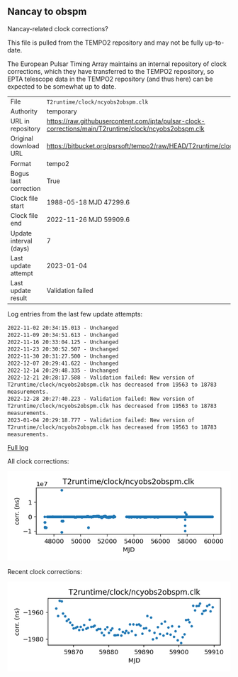 
## Nancay to obspm

Nancay-related clock corrections?

This file is pulled from the TEMPO2 repository and may not be fully
up-to-date.

The European Pulsar Timing Array maintains an internal repository
of clock corrections, which they have transferred to the TEMPO2
repository, so  EPTA telescope data in the TEMPO2 repository (and
thus here) can be expected to be somewhat up to date.

|     |     |
|:--- |:--- |
| File | `T2runtime/clock/ncyobs2obspm.clk` |
| Authority | temporary |
| URL in repository | <https://raw.githubusercontent.com/ipta/pulsar-clock-corrections/main/T2runtime/clock/ncyobs2obspm.clk> |
| Original download URL | <https://bitbucket.org/psrsoft/tempo2/raw/HEAD/T2runtime/clock/ncyobs2obspm.clk> |
| Format | tempo2 |
| Bogus last correction | True |
| Clock file start | 1988-05-18 MJD 47299.6 |
| Clock file end | 2022-11-26 MJD 59909.6 |
| Update interval (days) | 7 |
| Last update attempt | 2023-01-04 |
| Last update result | Validation failed |

Log entries from the last few update attempts:
```
2022-11-02 20:34:15.013 - Unchanged
2022-11-09 20:34:51.613 - Unchanged
2022-11-16 20:33:04.125 - Unchanged
2022-11-23 20:30:52.507 - Unchanged
2022-11-30 20:31:27.500 - Unchanged
2022-12-07 20:29:41.622 - Unchanged
2022-12-14 20:29:48.335 - Unchanged
2022-12-21 20:28:17.588 - Validation failed: New version of T2runtime/clock/ncyobs2obspm.clk has decreased from 19563 to 18783 measurements.
2022-12-28 20:27:40.223 - Validation failed: New version of T2runtime/clock/ncyobs2obspm.clk has decreased from 19563 to 18783 measurements.
2023-01-04 20:29:18.777 - Validation failed: New version of T2runtime/clock/ncyobs2obspm.clk has decreased from 19563 to 18783 measurements.
```
[Full log](https://raw.githubusercontent.com/ipta/pulsar-clock-corrections/main/log/T2runtime/clock/ncyobs2obspm.clk.log)


All clock corrections:

![plot of all clock corrections](ncyobs2obspm.clk.png "All corrections")

Recent clock corrections:

![plot of recent clock corrections](ncyobs2obspm.clk.short.png "Recent corrections")

